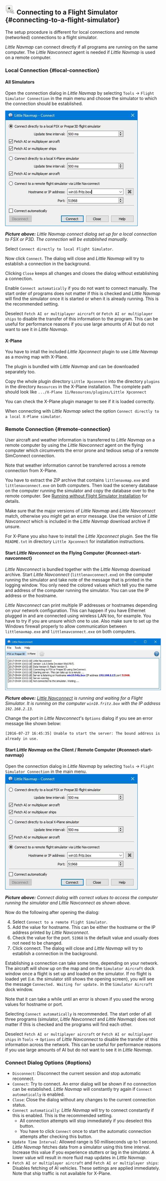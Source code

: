 ## ![Flight Simulator Connection](../images/icons/network.png "Flight Simulator Connection") Connecting to a Flight Simulator {#connecting-to-a-flight-simulator}

The setup procedure is different for local connections and remote (networked) connections to a flight simulator.

_Little Navmap_ can connect directly if all programs are running on the same computer. The _Little Navconnect_ agent is needed if _Little Navmap_ is used on a remote computer.

### Local Connection {#local-connection}

#### All Simulators

Open the connection dialog in _Little Navmap_ by selecting `Tools` -> `Flight Simulator Connection` in the main menu and choose the simulator to which the connection should be established.

![Little Navmap Connect Dialog](../images/connectlocal.jpg "Little Navmap Connect Dialog")

_**Picture above:** _Little Navmap_ connect dialog set up for a local connection to FSX or P3D. The connection will be established manually._

Select `Connect directly to local Flight Simulator`.

Now click `Connect`. The dialog will close and _Little Navmap_ will try to establish a connection in the background.

Clicking `Close` keeps all changes and closes the dialog without establishing a connection.

Enable `Connect automatically` if you do not want to connect manually. The start order of programs does not matter if this is checked and _Little Navmap_ will find the simulator once it is started or when it is already running. This is the recommended setting.

Deselect `Fetch AI or multiplayer aircraft` or `Fetch AI or multiplayer ships` to disable the transfer of this information to the program. This can be useful for performance reasons if you use large amounts of AI but do not want to see it in _Little Navmap_.

#### X-Plane

You have to intall the included *Little Xpconnect* plugin to use *Little Navmap* as a moving map with X-Plane.

The plugin is bundled with _Little Navmap_ and can be downloaded separately too.

Copy the whole plugin directory `Little Xpconnect` into the directory `plugins`
in the directory `Resources` in the X-Plane installation. The complete path
should look like `.../X-Plane 11/Resources/plugins/Little Xpconnect`

You can check the X-Plane plugin manager to see if it is loaded  correctly.

When connecting with _Little Navmap_ select the option `Connect directly to a local
X-Plane simulator`.

### Remote Connection {#remote-connection}

User aircraft and weather information is transferred to _Little Navmap_ on a remote computer by using the _Little Navconnect_ agent on the flying computer which circumvents the error prone and tedious setup of a remote SimConnect connection.

Note that weather information cannot be transferred  across a remote connection from X-Plane.

You have to extract the ZIP archive that contains `littlenavmap.exe` and `littlenavconnect.exe` on both computers. Then load the scenery database on the computer running the simulator and copy the database over to the remote computer. See [Running without Flight Simulator Installation](RUNNOSIM.md) for details.

Make sure that the major versions of _Little Navmap_ and _Little Navconnect_ match, otherwise you might get an error message. Use the version of _Little Navconnect_ which is included in the _Little Navmap_ download archive if unsure.

For X-Plane you also have to install the *Little Xpconnect* plugin. See the file `README.txt` in directory `Little Xpconnect` for installation instructions.

#### Start _Little Navconnect_ on the Flying Computer {#connect-start-navconnect}

_Little Navconnect_ is bundled together with the _Little Navmap_ download archive. Start _Little Navconnect_ (`littlenavconnect.exe`) on the computer running the simulator and take note of the message that is printed in the logging window. You only need the colored values which tell you the name and address of the computer running the simulator. You can use the IP address or the hostname.

_Little Navconnect_ can print multiple IP addresses or hostnames depending on your network configuration. This can happen if you have Ethernet plugged in and are connected using wireless LAN too, for example. You have to try if you are unsure which one to use. Also make sure to set up the Windows firewall properly to allow communication between `littlenavmap.exe` and `littlenavconnect.exe` on both computers.

![Little Navconnect](../images/littlenavconnect.jpg "Little Navconnect")

_**Picture above:** [Little Navconnect](https://albar965.github.io/littlenavconnect.html) is running and waiting for a Flight Simulator. It is running on the computer `win10.fritz.box` with the IP address `192.168.2.13`._

Change the port in _Little Navconnect_'s `Options` dialog if you see an error message like shown below:

`[2016-07-27 16:45:35] Unable to start the server: The bound address is already in use.`

#### Start _Little Navmap_ on the Client / Remote Computer {#connect-start-navmap}

Open the connection dialog in _Little Navmap_ by selecting `Tools` -> `Flight Simulator Connection`  in the main menu.
![Little Navmap Connect Dialog](../images/connect.jpg "Little Navmap Connect Dialog")

_**Picture above:** Connect dialog with correct values to access the computer running the simulator and Little Navconnect as shown above._

Now do the following after opening the dialog:

4. Select `Connect to a remote Flight Simulator`.
5. Add the value for hostname. This can be either the hostname or the IP address printed by _Little Navconnect_.
6. Check the value for the port. `51968` is the default value and usually does not need to be changed.
7. Click connect. The dialog will close and _Little Navmap_ will try to establish a connection in the background.

Establishing a connection can take some time, depending on your network. The aircraft will show up on the map and on the `Simulator Aircraft` dock window once a flight is set up and loaded on the simulator. If no flight is loaded yet (i.e. the simulator still shows the opening screen), you will see the message `Connected. Waiting for update.` in the `Simulator Aircraft` dock window.

Note that it can take a while until an error is shown if you used the wrong values for hostname or port.

Selecting `Connect automatically` is recommended. The start order of all three programs (simulator, _Little Navconnect_ and _Little Navmap_) does not matter if this is checked and the programs will find each other.

Deselect `Fetch AI or multiplayer aircraft` or `Fetch AI or multiplayer ships` in `Tools` -> `Options` of _Little Navconnect_ to disable the transfer of this information across the network. This can be useful for performance reasons if you use large amounts of AI but do not want to see it in _Little Navmap_.

### Connect Dialog Options {#options}

* `Disconnect`: Disconnect the current session and stop automatic reconnect.
* `Connect`: Try to connect. An error dialog will be shown if no connection can be established. _Little Navmap_ will constantly try again if `Connect automatically` is enabled.
* `Close`: Close the dialog without any changes to the current connection status.
* `Connect automatically`: _Little Navmap_ will try to connect constantly if this is enabled. This is the recommended setting.
  * All connection attempts will stop immediately if you deselect this button.
  * You have to click `Connect` once to start the automatic connection attempts after checking this button.
* `Update Time Interval`: Allowed range is 50 milliseconds up to 1 second. _Little Navmap_ fetches data from a simulator using this time interval. Increase this value if you experience stutters or lag in the simulator. A lower value will result in more fluid map updates in _Little Navmap_.
* `Fetch AI or multiplayer aircraft` and `Fetch AI or multiplayer ships`: Disables fetching of AI vehicles. These settings are applied immediately. Note that ship traffic is not available for X-Plane.

